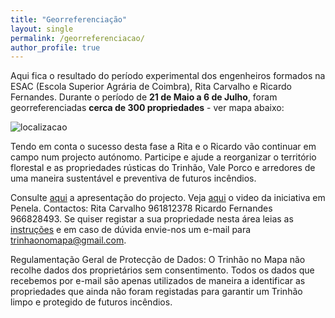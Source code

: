 ```yaml
---
title: "Georreferenciação"
layout: single
permalink: /georreferenciacao/
author_profile: true
---
```


Aqui fica o resultado do período experimental dos engenheiros formados na ESAC (Escola Superior Agrária de Coimbra), Rita Carvalho e Ricardo Fernandes. Durante o período de **21 de Maio a 6 de Julho**, foram georreferenciadas **cerca de 300 propriedades** - ver mapa abaixo: 

![localizacao](https://raw.githubusercontent.com/trinhaonomapa/trinhaonomapa.github.io/master/assets/images/fim5.jpg)

Tendo em conta o sucesso desta fase a Rita e o Ricardo vão continuar em campo num projecto autónomo. Participe e ajude a reorganizar o território florestal e as propriedades rústicas do Trinhão, Vale Porco e arredores de uma maneira sustentável e preventiva de futuros incêndios.


Consulte [aqui](https://drive.google.com/open?id=1g9ajS8nibzQ5Pf-h7P_kdMsabtUV--T9) a apresentação do projecto. Veja [aqui](https://youtu.be/IVr_qBtXKEI) o video da iniciativa em Penela. Contactos: Rita Carvalho 961812378 Ricardo Fernandes 966828493. Se quiser registar a sua propriedade nesta área leias as [instruções](https://trinhaonomapa.org/instrucoes) e em caso de dúvida envie-nos um e-mail para [trinhaonomapa@gmail.com](trinhaonomapa@gmail.com). 


Regulamentação Geral de Protecção de Dados: O Trinhão no Mapa não recolhe dados dos proprietários sem consentimento. Todos os dados que recebemos por e-mail são apenas utilizados de maneira a identificar as propriedades que ainda não foram registadas para garantir um Trinhão limpo e protegido de futuros incêndios.
